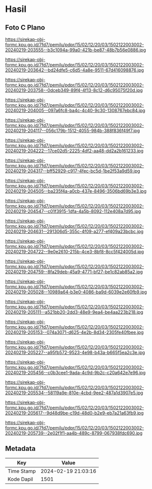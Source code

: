 # Hasil

## Foto C Plano

https://sirekap-obj-formc.kpu.go.id/7fd7/pemilu/pdpr/15/02/12/20/03/1502122003002-20240219-203555--b3c1094a-99a0-421b-be87-48b7b56e0886.jpg

https://sirekap-obj-formc.kpu.go.id/7fd7/pemilu/pdpr/15/02/12/20/03/1502122003002-20240219-203642--bd24dfe5-c6d5-4a8e-9511-67d416098876.jpg

https://sirekap-obj-formc.kpu.go.id/7fd7/pemilu/pdpr/15/02/12/20/03/1502122003002-20240219-203758--0dceb349-89f4-4f13-8c12-d6c95075f20d.jpg

https://sirekap-obj-formc.kpu.go.id/7fd7/pemilu/pdpr/15/02/12/20/03/1502122003002-20240219-204005--097a6fc8-ba4c-4c40-9c30-1308767ebc84.jpg

https://sirekap-obj-formc.kpu.go.id/7fd7/pemilu/pdpr/15/02/12/20/03/1502122003002-20240219-204117--056c179b-1512-4055-984b-388f836f49f7.jpg

https://sirekap-obj-formc.kpu.go.id/7fd7/pemilu/pdpr/15/02/12/20/03/1502122003002-20240219-204222--17ce02d5-2225-4df2-aa48-dd2a2b161233.jpg

https://sirekap-obj-formc.kpu.go.id/7fd7/pemilu/pdpr/15/02/12/20/03/1502122003002-20240219-204317--bff52929-c917-4fec-bc5d-1be2f53a9d59.jpg

https://sirekap-obj-formc.kpu.go.id/7fd7/pemilu/pdpr/15/02/12/20/03/1502122003002-20240219-204505--ba235f4a-a0cb-437e-8496-3506bd69b3e3.jpg

https://sirekap-obj-formc.kpu.go.id/7fd7/pemilu/pdpr/15/02/12/20/03/1502122003002-20240219-204547--c01f3915-1dfa-4a5b-8092-112e408a7d95.jpg

https://sirekap-obj-formc.kpu.go.id/7fd7/pemilu/pdpr/15/02/12/20/03/1502122003002-20240219-204631--291306d5-355c-4f09-a277-ef409a23bcbc.jpg

https://sirekap-obj-formc.kpu.go.id/7fd7/pemilu/pdpr/15/02/12/20/03/1502122003002-20240219-204722--9e0e2610-215b-4ce3-8bf8-8cc5f424005d.jpg

https://sirekap-obj-formc.kpu.go.id/7fd7/pemilu/pdpr/15/02/12/20/03/1502122003002-20240219-204759--8fa29deb-45a9-4771-bf27-be1c82ab85a2.jpg

https://sirekap-obj-formc.kpu.go.id/7fd7/pemilu/pdpr/15/02/12/20/03/1502122003002-20240219-205028--10989a64-b3e0-4086-ba9d-6039e2e60fb9.jpg

https://sirekap-obj-formc.kpu.go.id/7fd7/pemilu/pdpr/15/02/12/20/03/1502122003002-20240219-205111--a521bb20-2dd3-48e9-9ea4-be4aa223b218.jpg

https://sirekap-obj-formc.kpu.go.id/7fd7/pemilu/pdpr/15/02/12/20/03/1502122003002-20240219-205153--074a3071-d625-4e2b-8d34-2305fe40fbee.jpg

https://sirekap-obj-formc.kpu.go.id/7fd7/pemilu/pdpr/15/02/12/20/03/1502122003002-20240219-205227--a95fb572-9523-4e98-b43a-b665f5ea2c3e.jpg

https://sirekap-obj-formc.kpu.go.id/7fd7/pemilu/pdpr/15/02/12/20/03/1502122003002-20240219-205456--c0b3cee1-9ada-4c9d-9b2c-c20a642e7e96.jpg

https://sirekap-obj-formc.kpu.go.id/7fd7/pemilu/pdpr/15/02/12/20/03/1502122003002-20240219-205534--58119a9e-810e-4cbd-9ee2-487a1d3907e5.jpg

https://sirekap-obj-formc.kpu.go.id/7fd7/pemilu/pdpr/15/02/12/20/03/1502122003002-20240219-205617--9d48d9be-c19d-48d0-b2e9-eb7a21a63fb9.jpg

https://sirekap-obj-formc.kpu.go.id/7fd7/pemilu/pdpr/15/02/12/20/03/1502122003002-20240219-205739--2e02f1f1-aa4b-489c-8799-067938fdc690.jpg


## Metadata

| Key        | Value               |
| ---------- | ------------------- |
| Time Stamp | 2024-02-19 21:03:16 |
| Kode Dapil | 1501                |



